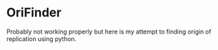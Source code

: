 # OriFinder
Probably not working properly but here is my attempt to finding origin of replication using python.
